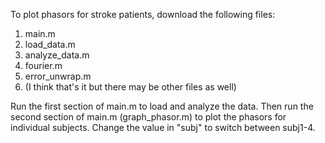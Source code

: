 To plot phasors for stroke patients, download the following files:

1. main.m
2. load_data.m
3. analyze_data.m
4. fourier.m
5. error_unwrap.m
6. (I think that's it but there may be other files as well)

Run the first section of main.m to load and analyze the data. Then run the second section of main.m (graph_phasor.m) to plot the phasors for individual subjects. Change the value in "subj" to switch between subj1-4.